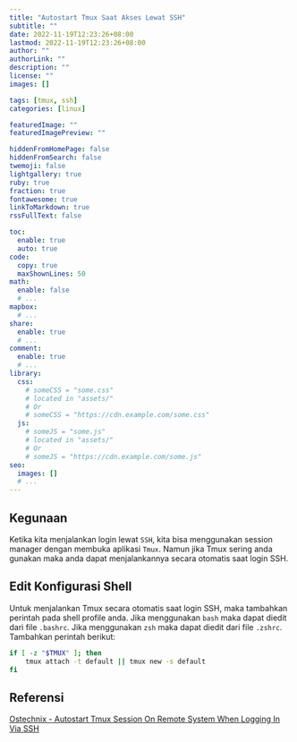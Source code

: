 ```yaml
---
title: "Autostart Tmux Saat Akses Lewat SSH"
subtitle: ""
date: 2022-11-19T12:23:26+08:00
lastmod: 2022-11-19T12:23:26+08:00
author: ""
authorLink: ""
description: ""
license: ""
images: []

tags: [tmux, ssh]
categories: [linux]

featuredImage: ""
featuredImagePreview: ""

hiddenFromHomePage: false
hiddenFromSearch: false
twemoji: false
lightgallery: true
ruby: true
fraction: true
fontawesome: true
linkToMarkdown: true
rssFullText: false

toc:
  enable: true
  auto: true
code:
  copy: true
  maxShownLines: 50
math:
  enable: false
  # ...
mapbox:
  # ...
share:
  enable: true
  # ...
comment:
  enable: true
  # ...
library:
  css:
    # someCSS = "some.css"
    # located in "assets/"
    # Or
    # someCSS = "https://cdn.example.com/some.css"
  js:
    # someJS = "some.js"
    # located in "assets/"
    # Or
    # someJS = "https://cdn.example.com/some.js"
seo:
  images: []
  # ...
---
```


## Kegunaan
Ketika kita menjalankan login lewat `SSH`, kita bisa menggunakan session manager dengan
membuka aplikasi `Tmux`. Namun jika Tmux sering anda gunakan maka anda dapat menjalankannya
secara otomatis saat login SSH.

## Edit Konfigurasi Shell
Untuk menjalankan Tmux secara otomatis saat login SSH, maka tambahkan perintah pada shell
profile anda. Jika menggunakan `bash` maka dapat diedit dari file `.bashrc`. Jika
menggunakan `zsh` maka dapat diedit dari file `.zshrc`. Tambahkan perintah berikut:
```bash
if [ -z "$TMUX" ]; then
    tmux attach -t default || tmux new -s default
fi
```

## Referensi
[Ostechnix - Autostart Tmux Session On Remote System When Logging In Via SSH](https://ostechnix.com/autostart-tmux-session-on-remote-system-when-logging-in-via-ssh/)
